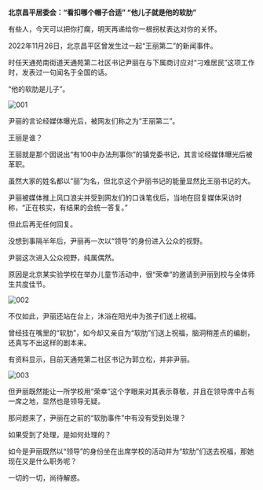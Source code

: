 **北京昌平居委会：“看扣哪个帽子合适” “他儿子就是他的软肋”**

有些人，今天可以把你打瘸，明天再递给你一根拐杖表达对你的关怀。

2022年11月26日，北京昌平区曾发生过一起“王丽第二”的新闻事件。

时任天通苑南街道天通苑第二社区书记尹丽在与下属商讨应对“刁难居民”这项工作时，发表过一句闻名于全国的话。

“他的软肋是儿子”。

![001](https://github.com/ooumonidesi/beast/assets/156647858/c789c15c-62a8-4ff9-905a-6aaf194eeb15)


尹丽的言论经媒体曝光后，被网友们称之为“王丽第二”。

王丽是谁？

王丽就是那个因说出“有100中办法刑事你”的镇党委书记，其言论经媒体曝光后被革职。

虽然大家的姓名都以“丽”为名，但北京这个尹丽书记的能量显然比王丽书记的大。

尹丽被媒体推上风口浪尖并受到网友们的口诛笔伐后，当地在回复媒体采访时称，“正在核实，有结果的会统一答复。”

但此后再无任何回复。

没想到事隔半年后，尹丽再一次以“领导”的身份进入公众的视野。

尹丽这次进入公众视野，纯属偶然。

原因是北京某实验学校在举办儿童节活动中，很“荣幸”的邀请到尹丽到校与全体师生共度佳节。

![002](https://github.com/ooumonidesi/beast/assets/156647858/c29e2924-d11f-4106-8e60-b4fb4c2b50e7)


不仅如此，尹丽还站在台上，沐浴在阳光中为孩子们送上祝福。



曾经挂在嘴里的“软肋”，如今却又亲自为“软肋”们送上祝福，脑洞稍差点的编剧，还真写不出这样的剧本来。

有资料显示，目前天通苑第二社区书记为郭立松，并非尹丽。


![003](https://github.com/ooumonidesi/beast/assets/156647858/f95deb97-8ed8-4730-882e-63d34abf894a)


但尹丽既然能让一所学校用“荣幸”这个字眼来对其表示尊敬，并且在领导席中占有一席之地，显然也是领导无疑。

那问题来了，尹丽在之前的“软肋事件”中有没有受到处理？

如果受到了处理，是如何处理的？

如今是尹丽既然以“领导”的身份坐在出席学校的活动并为“软肋”们送去祝福，那她现在又是什么职务呢？

一切的一切，尚待解惑。
